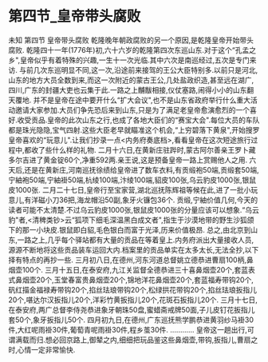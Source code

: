 # 第四节_皇帝带头腐败

未知
第四节
皇帝带头腐败
乾隆晚年朝政腐败的另一个原因,是乾隆皇帝开始带头腐败.
乾隆四十一年(1776年)初,六十六岁的乾隆第四次东巡山东.对于这个“孔孟之乡",皇帝似乎有着特殊的兴趣,一生十一次光临.其中六次是南巡经过,五次是专门来访.
与前几次东巡明显不同,这一次,沿途前来接驾的王公大臣特别多.以前只是河北,山东的地方大员全数到来,而这一次附近的蒙古王公,几处盐政织造,甚至远在湖广,四川,广东的封疆大吏也云集于此.一路之上黼黻相接,仪仗塞路,闹得小小的山东翻天覆地.
并不是皇帝在途中要开什么“扩大会议",也不是山东省政府举行什么重大活动邀请大家参加.大员们争先恐后来到山东,只是为了满足老皇帝愈演愈烈的一个喜好.收受贡品.皇帝的此次山东之行,也成了各地大臣们的“赛宝大会".每位大员的车队都是珠光隐隐,宝气四射.这些大臣老早就瞄准这个机会,“上穷碧落下黄泉",开始搜罗皇帝喜欢的“玩意儿".让我们抄录一点<内务府奏底档>,看看皇帝在这次短途旅行过程中,都收了些什么样的礼物.
二月十六日,在黄新庄驻跸时,蒙古阿尔善亲王罗卜藏多尔吉进了黄金锭60个,净重592两.亲王说,这是预备皇帝一路上赏赐他人之用.
六天后,还是在黄新庄,河南巡抚徐绩给皇帝进了数车衣料,有贡缎袍50端,贡缎套50端,宁紬袍50端,宁紬褂50端,杭绫100端,汴绫100端,貂皮100张,乌云豹皮1000张,银鼠皮1000张.
二月二十七日,皇帝行至宝家营,湖北巡抚陈辉祖等候在此,进了一批小玩意儿,有洋磁小刀36把,海龙帽沿50副,象牙火镰包36个.
贡缎,宁紬价值几何,今天的读者可能不太清楚.不过乌云豹皮1000张,银鼠皮1000张的分量应该可以想象.“乌云豹"者,<清稗类钞>云“狐项下细毛深温黑白成文者",指生于沙漠地带的野生沙狐颌下的那一小块皮.银鼠即白貂,毛色银白而富于光泽,历来价值极昂.
总之,由北京到山东,一路之上,几乎每个驿站都有大量的贡品在等着皇上.内务府派出大量接收人员,源源不断地将这些贡品装车运回大内.档案里的贡品单实在太多太长,无法全抄,以下择有特点的再抄一些.
三月初八日,在德州,河东河道总督姚立德恭进曹扇100柄,鼻烟壶100个.
三月十五日,在泰安府,九江关监督全德恭进三十喜鼻烟壶20个,套蓝表式鼻烟壶20个,玉堂春富贵鼻烟壶20个,锦地洋花鼻烟壶20个,套蓝福寿带钩20个,矾红描金福禄寿带钩20个,掐丝珐琅带钩20个,松绿拱花带钩20个,掐丝珐琅扳指儿20个,啿达尔汉扳指儿20个,洋彩竹黄扳指儿20个,花斑石扳指儿20个.
三月十七日,在泰安府,两广总督李侍尧恭进象牙朝珠50盘,蜜蜡斋戒牌50面,子儿皮钉花扳指儿套50个,象牙扳指儿50个.
四月初九日,在德州,广东巡抚熊学鹏恭进黄羽纱马褂30件,大红呢雨褂30件,葡萄青呢雨褂30件,程乡茧30件.
............
皇帝这一趟出行,可谓满载而归.想必回京路上,御辇之内,细细把玩品鉴这些鼻烟壶,带钩,扳指儿,曹扇之时,心情一定非常愉快.